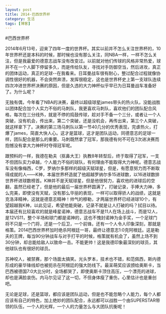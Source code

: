 ```yaml
---
layout: post
title: 2014-巴西世界杯
category: 生活
tags: [博客]
---
```


#巴西世界杯

2014年6月13号，迎来了四年一度的世界杯。其实以前并不怎么关注世界杯的，10年世界杯还是本科的时候，那时候也没有那么关注，同NBA一样，一样不怎么关注，但是我最爱的德意志战车没有改变过。以前就对他们传球的风格非常热爱，球并不在一个人脚下停留多久，而是传给队友，寻找对手防御空当，然后进攻，真正的团体运动，真正的足球--在我看来。日耳曼战车很有耐心，整过配合过程就像协调性很好的机器，不会突然奔溃，发挥很稳定，这也是世界杯史上第一支球队连续四次冲进世界杯决赛的原因，但是久违的大力神杯似乎早已为日耳曼战车准备好了。为什么呢？

无独有偶，今年看了NBA的决赛，最终以超级球星james带头的热火队，没能战胜以团体配合加个人实力不俗的马刺队，我更喜欢马刺队，喜欢他们的团队配合风格，每次在三分线外，就是不停的捣鼓传球，趁对手不备一个三分，或者让一个人突破，没有机会，传出来，第二个突破，还是没机会，再传出来，第三个人突破，就这样拿下了。决赛的第三场马刺队以第一节40几分的优秀表现，完虐热火，打爆了james，简直大快人心。这才是篮球，这才是团队运动，同德意志的足球一样，团队配合是那么的重要。马刺既然拿了冠军，那我德有何不可在3次进决赛而抱憾没有拿大力神杯时夺得冠军呢。

跟预料的一样，我德在勒夫（抠鼻大王）执教8年转型后，终于取得了冠军，一支不但团队实力卓越，个人能力不俗的球队，有何理由不能取得大力神呢。德意志战车没有像梅西，C罗，罗纳尔多那样的超级天赋球星，但是，有愿意努力而不断取得成就的人——K神，本届世界杯造就了他超越罗纳尔多15进球数，以16进球数排世界杯进球数榜首。K神并不是天赋球星，但是他很努力，喜欢他的进球后的空翻，虽然已经老了，但是他的最后一届世界杯圆满了，打破记录，手捧大力神，多么完美，即使没有天赋，没有那么华丽的表现，一样可以取得骄人的战绩，这就是克洛泽精神，这就是德意志精神！帅气的穆勒，才两届世界杯已经进球10个，有望超越我K神，以此见证，希望他能突破，记录不就是让人打破的吗？拭目以待。本届还有比较喜欢的就是峰星诺神，德意志战车不是11人在场上战斗，而是12人，是12VS11，整个半场和球门都是诺神的，这也不愧封诺神为金手奖，一个足球门将不只是一个门将，还是一个后卫，一个前锋。还有一个人令人印象深刻，那就是格策。2014巴西世界杯加时绝杀阿根廷一哥，最终让德意志1:0克阿根廷。这是勒夫的王牌，每当90分钟战车与对手打平的时候，格策就有机会了，虽然上场不到30分钟，却总能给敌人以致命一击。不能更帅！这是我德印象最深刻的球员，其他球队也有很好的球员。

苏神咬人，被禁赛，那个场面太搞笑。光头罗本，技术也不错，和范佩西，斯内德形成的豪华锋线却也被扼杀在阿根廷的强大防线下。最呆萌奖应该颁给奥斯卡，当巴西被德国7:0大比分时，全场都哭了，即使奥斯卡顶住高压，一个漂亮的进球，却也是满脸哀伤。内马尔见证了这一切，不但身体瘦了重伤，心里估计也是重创吧。

无论是足球，还是篮球，都应该是团队运动，但是也不能忽略个人能力，每个人都应该有自己的特色，加上绝妙的团队配合，永远都可以战胜一个由SUPERSTAR带领的队伍，一个人的光辉，一个人的力量怎么与大团队抗衡呢！




